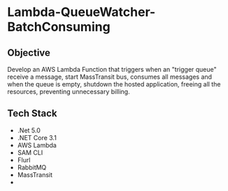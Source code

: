 # Lambda-QueueWatcher-BatchConsuming

## Objective

Develop an AWS Lambda Function that triggers when an "trigger queue" receive a message, start MassTransit bus, consumes all messages and when the queue is empty, shutdown the hosted application, freeing all the resources, preventing unnecessary billing.

## Tech Stack
 - .Net 5.0
 - .NET Core 3.1
 - AWS Lambda
 - SAM CLI
 - Flurl
 - RabbitMQ
 - MassTransit
 - 
